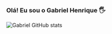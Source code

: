 ### Olá! Eu sou o Gabriel Henrique 🖐️
![Gabriel GitHub stats](https://github-readme-stats.vercel.app/api?username=gabriel031105&show_icons=true&theme=dracula)
